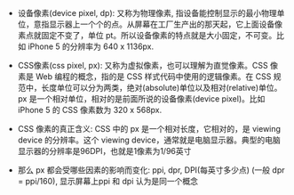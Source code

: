 - 设备像素(device pixel, dp): 又称为物理像素, 指设备能控制显示的最小物理单位，意指显示器上一个个的点。从屏幕在工厂生产出的那天起，它上面设备像素点就固定不变了，单位 pt。所以设备像素的特点就是大小固定，不可变。比如 iPhone 5 的分辨率为 640 x 1136px.

- CSS像素(css pixel, px): 又称为虚拟像素，也可以理解为直觉像素。CSS 像素是 Web 编程的概念，指的是 CSS 样式代码中使用的逻辑像素。在 CSS 规范中，长度单位可以分为两类，绝对(absolute)单位以及相对(relative)单位。px 是一个相对单位，相对的是前面所说的设备像素(device pixel)。比如 iPhone 5 的 CSS 像素数为 320 x 568px.

- CSS 像素的真正含义: CSS 中的 px 是一个相对长度，它相对的，是 viewing device 的分辨率。这个 viewing device，通常就是电脑显示器。典型的电脑显示器的分辨率是96DPI，也就是1像素为1/96英寸

- 那么 px 都会受哪些因素的影响而变化:  ppi, dpr, DPI(每英寸多少点) (一般 dpr = ppi/160), 显示屏幕上ppi 和 dpi 认为是同一个概念

